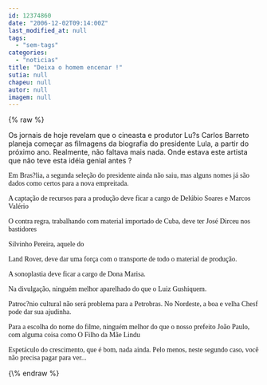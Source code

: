 ```yaml
---
id: 12374860
date: "2006-12-02T09:14:00Z"
last_modified_at: null
tags:
  - "sem-tags"
categories:
  - "noticias"
title: "Deixa o homem encenar !"
sutia: null
chapeu: null
autor: null
imagem: null
---
```

{\% raw %}
<p><P>Os jornais de hoje revelam que o cineasta e produtor Lu?s Carlos Barreto planeja começar as filmagens da biografia do presidente Lula, a partir do próximo ano. Realmente, não faltava mais nada. Onde estava este artista que não teve esta idéia genial antes ?</P></p>
<p><P><FONT face=Verdana>Em Bras?lia, a segunda seleção do presidente ainda não saiu, mas alguns nomes já são dados como certos para a nova empreitada.</FONT></P></p>
<p><P><FONT face=Verdana>A captação de recursos para a produção deve ficar a cargo de Delúbio Soares e Marcos Valério</FONT></P></p>
<p><P><FONT face=Verdana>O contra regra, trabalhando com material importado de Cuba, deve ter José Dirceu nos bastidores</FONT></P></p>
<p><P><FONT face=Verdana>Silvinho Pereira, aquele do</p>
<p> Land Rover, deve dar uma força com o transporte de todo o material de produção.</FONT></P></p>
<p><P><FONT face=Verdana>A sonoplastia deve ficar a cargo de Dona Marisa.</FONT></P></p>
<p><P><FONT face=Verdana>Na divulgação, ninguém melhor aparelhado do que o Luiz Gushiquem.</FONT></P></p>
<p><P><FONT face=Verdana>Patroc?nio cultural não será problema para a Petrobras. No Nordeste, a boa e velha Chesf pode dar sua ajudinha.</FONT></P></p>
<p><P><FONT face=Verdana>Para a escolha do nome do filme, ninguém melhor do que o nosso prefeito João Paulo, com alguma coisa como O Filho da Mãe Lindu</FONT></P></p>
<p><P><FONT face=Verdana>Espetáculo do crescimento, que é bom, nada ainda. Pelo menos, neste segundo caso, você não precisa pagar para ver...</FONT></P> </p>
{\% endraw %}